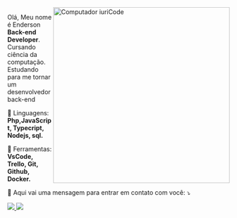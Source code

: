 <img src="https://raw.githubusercontent.com/MicaelliMedeiros/micaellimedeiros/master/image/computer-illustration.png" min-width="400px" max-width="400px" width="400px" align="right" alt="Computador iuriCode">

<p align="left"> 
 Olá, Meu nome é Enderson <strong>Back-end Developer</strong>. Cursando ciência da computação.<br>Estudando para me tornar um desenvolvedor back-end
</p>

<p align="left">
  🚀 Linguagens: <strong>Php,JavaScript, Typecript, Nodejs, sql.</strong>
</p>

<p align="left">
  💼 Ferramentas: <strong>VsCode, Trello, Git, Github, Docker.</strong>
</p>

<p align="left">
  💌 Aqui vai uma mensagem para entrar em contato com você: ⤵️
</p>

<p align="left">
  <a href="https://www.linkedin.com/in/enderson-pereira-barcelos-15949518b/" alt="Linkedin">
    <img src="https://img.shields.io/badge/-Linkedin-0e76a8?style=flat-square&logo=Linkedin&logoColor=white&link=https://www.linkedin.com/in/enderson-pereira-barcelos-15949518b/e"/>
  </a>

  <a href="https://www.instagram.com/pbenderson/" alt="Instagram">
    <img src="https://img.shields.io/badge/-Instagram-DF0174?style=flat-square&labelColor=DF0174&logo=instagram&logoColor=white&link=https://www.instagram.com/endersonpb"/>
  </a>  
